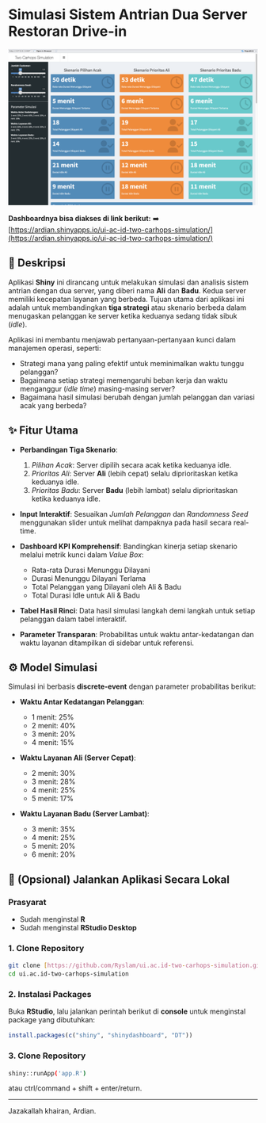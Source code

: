 # Simulasi Sistem Antrian Dua Server Restoran Drive-in

![Dashboard Preview](https://raw.githubusercontent.com/Ryslam/ui.ac.id-two-carhops-simulation/main/assets/dashboard-screenshot.png)

**Dashboardnya bisa diakses di link berikut:**
➡️ [https://ardian.shinyapps.io/ui-ac-id-two-carhops-simulation/](https://ardian.shinyapps.io/ui-ac-id-two-carhops-simulation/)

## 📜 Deskripsi
Aplikasi **Shiny** ini dirancang untuk melakukan simulasi dan analisis sistem antrian dengan dua server, yang diberi nama **Ali** dan **Badu**. Kedua server memiliki kecepatan layanan yang berbeda.
Tujuan utama dari aplikasi ini adalah untuk membandingkan **tiga strategi** atau skenario berbeda dalam menugaskan pelanggan ke server ketika keduanya sedang tidak sibuk (*idle*).

Aplikasi ini membantu menjawab pertanyaan-pertanyaan kunci dalam manajemen operasi, seperti:

- Strategi mana yang paling efektif untuk meminimalkan waktu tunggu pelanggan?
- Bagaimana setiap strategi memengaruhi beban kerja dan waktu menganggur (*idle time*) masing-masing server?
- Bagaimana hasil simulasi berubah dengan jumlah pelanggan dan variasi acak yang berbeda?

## ✨ Fitur Utama
- **Perbandingan Tiga Skenario**:
  1. *Pilihan Acak*: Server dipilih secara acak ketika keduanya idle.
  2. *Prioritas Ali*: Server **Ali** (lebih cepat) selalu diprioritaskan ketika keduanya idle.
  3. *Prioritas Badu*: Server **Badu** (lebih lambat) selalu diprioritaskan ketika keduanya idle.

- **Input Interaktif**:
  Sesuaikan *Jumlah Pelanggan* dan *Randomness Seed* menggunakan slider untuk melihat dampaknya pada hasil secara real-time.

- **Dashboard KPI Komprehensif**:
  Bandingkan kinerja setiap skenario melalui metrik kunci dalam *Value Box*:
  - Rata-rata Durasi Menunggu Dilayani
  - Durasi Menunggu Dilayani Terlama
  - Total Pelanggan yang Dilayani oleh Ali & Badu
  - Total Durasi Idle untuk Ali & Badu

- **Tabel Hasil Rinci**:
  Data hasil simulasi langkah demi langkah untuk setiap pelanggan dalam tabel interaktif.

- **Parameter Transparan**:
  Probabilitas untuk waktu antar-kedatangan dan waktu layanan ditampilkan di sidebar untuk referensi.

## ⚙️ Model Simulasi
Simulasi ini berbasis **discrete-event** dengan parameter probabilitas berikut:

- **Waktu Antar Kedatangan Pelanggan**:
  - 1 menit: 25%
  - 2 menit: 40%
  - 3 menit: 20%
  - 4 menit: 15%

- **Waktu Layanan Ali (Server Cepat)**:
  - 2 menit: 30%
  - 3 menit: 28%
  - 4 menit: 25%
  - 5 menit: 17%

- **Waktu Layanan Badu (Server Lambat)**:
  - 3 menit: 35%
  - 4 menit: 25%
  - 5 menit: 20%
  - 6 menit: 20%

## 🚀 (Opsional) Jalankan Aplikasi Secara Lokal

### Prasyarat
- Sudah menginstal **R**
- Sudah menginstal **RStudio Desktop**

### 1. Clone Repository
```bash
git clone [https://github.com/Ryslam/ui.ac.id-two-carhops-simulation.git](https://github.com/Ryslam/ui.ac.id-two-carhops-simulation.git)
cd ui.ac.id-two-carhops-simulation
```

### 2. Instalasi Packages
Buka **RStudio**, lalu jalankan perintah berikut di **console** untuk menginstal package yang dibutuhkan:
```r
install.packages(c("shiny", "shinydashboard", "DT"))
```

### 3. Clone Repository
```bash
shiny::runApp('app.R')
```
atau ctrl/command + shift + enter/return.

---
Jazakallah khairan, Ardian.

